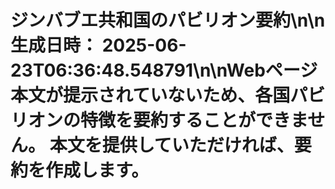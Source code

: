 # ジンバブエ共和国のパビリオン要約\n\n**生成日時：** 2025-06-23T06:36:48.548791\n\nWebページ本文が提示されていないため、各国パビリオンの特徴を要約することができません。  本文を提供していただければ、要約を作成します。
